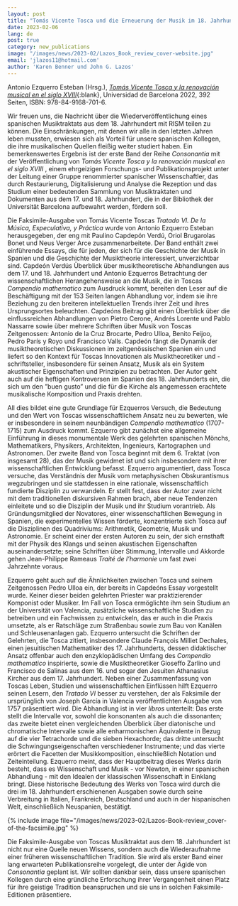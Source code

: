 ```yaml
---
layout: post
title: "Tomás Vicente Tosca und die Erneuerung der Musik im 18. Jahrhundert"
date: 2023-02-06
lang: de
post: true
category: new_publications
image: "/images/news/2023-02/Lazos_Book_review_cover-website.jpg"
email: 'jlazos11@hotmail.com'
author: 'Karen Benner und John G. Lazos'
---
```


Antonio Ezquerro Esteban (Hrsg.), [_Tomás Vicente Tosca y la renovación musical en el siglo XVIII_](http://www.edicions.ub.edu/ficha.aspx?cod=14117){:blank}, Universidad de Barcelona 2022, 392 Seiten, ISBN: 978-84-9168-701-6.

Wir freuen uns, die Nachricht über die Wiederveröffentlichung eines spanischen Musiktraktats aus dem 18. Jahrhundert mit RISM teilen zu können. Die Einschränkungen, mit denen wir alle in den letzten Jahren leben mussten, erwiesen sich als Vorteil für unsere spanischen Kollegen, die ihre musikalischen Quellen fleißig weiter studiert haben. Ein bemerkenswertes Ergebnis ist der erste Band der Reihe _Consonantia_ mit der Veröffentlichung von _Tomás Vicente Tosca y la renovación musical en el siglo XVIII_ , einem ehrgeizigen Forschungs- und Publikationsprojekt unter der Leitung einer Gruppe renommierter spanischer Wissenschaftler, das durch Restaurierung, Digitalisierung und Analyse die Rezeption und das Studium einer bedeutenden Sammlung von Musiktraktaten und Dokumenten aus dem 17. und 18. Jahrhundert, die in der Bibliothek der Universität Barcelona aufbewahrt werden, fördern soll.

Die Faksimile-Ausgabe von Tomás Vicente Toscas _Tratado VI. De la Música, Especulativa, y Práctica_ wurde von Antonio Ezquerro Esteban herausgegeben, der eng mit Paulino Capdepón Verdú, Oriol Brugarolas Bonet und Neus Verger Arce zusammenarbeitete. Der Band enthält zwei einführende Essays, die für jeden, der sich für die Geschichte der Musik in Spanien und die Geschichte der Musiktheorie interessiert, unverzichtbar sind. Capdeón Verdús Überblick über musiktheoretische Abhandlungen aus dem 17. und 18. Jahrhundert und Antonio Ezquerros Betrachtung der wissenschaftlichen Herangehensweise an die Musik, die in Toscas _Compendio mathematico_ zum Ausdruck kommt, bereiten den Leser auf die Beschäftigung mit der 153 Seiten langen Abhandlung vor, indem sie ihre Beziehung zu den breiteren intellektuellen Trends ihrer Zeit und ihres Ursprungsortes beleuchten. Capdeóns Beitrag gibt einen Überblick über die einflussreichen Abhandlungen von Pietro Cerone, Andrés Lorente und Pablo Nassarre sowie über mehrere Schriften über Musik von Toscas Zeitgenossen: Antonio de la Cruz Brocarte, Pedro Ulloa, Benito Feijoo, Pedro París y Royo und Francisco Valls. Capdeón fängt die Dynamik der musiktheoretischen Diskussionen im zeitgenössischen Spanien ein und liefert so den Kontext für Toscas Innovationen als Musiktheoretiker und -schriftsteller, insbesondere für seinen Ansatz, Musik als ein System akustischer Eigenschaften und Prinzipien zu betrachten. Der Autor geht auch auf die heftigen Kontroversen im Spanien des 18. Jahrhunderts ein, die sich um den ”buen gusto” und die für die Kirche als angemessen erachtete musikalische Komposition und Praxis drehten.

All dies bildet eine gute Grundlage für Ezquerros Versuch, die Bedeutung und den Wert von Toscas wissenschaftlichem Ansatz neu zu bewerten, wie er insbesondere in seinem neunbändigen _Compendio mathematico_ (1707-1715)  zum Ausdruck kommt. Ezquerro gibt zunächst eine allgemeine Einführung in dieses monumentale Werk des gelehrten spanischen Mönchs, Mathematikers, Physikers, Architekten, Ingenieurs, Kartographen und Astronomen. Der zweite Band von Tosca beginnt mit dem 6. Traktat (von insgesamt 28), das der Musik gewidmet ist und sich insbesondere mit ihrer wissenschaftlichen Entwicklung befasst. Ezquerro argumentiert, dass Tosca versuche, das Verständnis der Musik vom metaphysischen Obskurantismus wegzubringen und sie stattdessen in eine rationale, wissenschaftlich fundierte Disziplin zu verwandeln. Er stellt fest, dass der Autor zwar nicht mit dem traditionellen diskursiven Rahmen brach, aber neue Tendenzen einleitete und so die Disziplin der Musik und ihr Studium vorantrieb. Als Gründungsmitglied der Novatores, einer wissenschaftlichen Bewegung in Spanien, die experimentelles Wissen förderte, konzentrierte sich Tosca auf die Disziplinen des Quadriviums: Arithmetik, Geometrie, Musik und Astronomie. Er scheint einer der ersten Autoren zu sein, der sich ernsthaft mit der Physik des Klangs und seinen akustischen Eigenschaften auseinandersetzte; seine Schriften über Stimmung, Intervalle und Akkorde gehen Jean-Philippe Rameaus _Traité de l’harmonie_ um fast zwei Jahrzehnte voraus.

Ezquerro geht auch auf die Ähnlichkeiten zwischen Tosca und seinem Zeitgenossen Pedro Ulloa ein, der bereits in Capdeóns Essay vorgestellt wurde. Keiner dieser beiden gelehrten Priester war praktizierender Komponist oder Musiker. Im Fall von Tosca ermöglichte ihm sein Studium an der Universität von Valencia, zusätzliche wissenschaftliche Studien zu betreiben und ein Fachwissen zu entwickeln, das er auch in die Praxis umsetzte, als er Ratschläge zum Straßenbau sowie zum Bau von Kanälen und Schleusenanlagen gab. Ezquerro untersucht die Schriften der Gelehrten, die Tosca zitiert, insbesondere Claude François Milliet Dechales, einen jesuitischen Mathematiker des 17. Jahrhunderts, dessen didaktischer Ansatz offenbar auch den enzyklopädischen Umfang des _Compendio mathematico_ inspirierte, sowie die Musiktheoretiker Gioseffo Zarlino und Francisco de Salinas aus dem 16. und sogar den Jesuiten Athanasius Kircher aus dem 17. Jahrhundert. Neben einer Zusammenfassung von Toscas Leben, Studien und wissenschaftlichen Einflüssen hilft Ezquerro seinen Lesern, den _Tratado VI_ besser zu verstehen, der als Faksimile der ursprünglich von Joseph García in Valencia veröffentlichten Ausgabe von 1757 präsentiert wird. Die Abhandlung ist in vier _libros_  unterteilt: Das erste stellt die Intervalle vor, sowohl die konsonanten als auch die dissonanten; das zweite bietet einen vergleichenden Überblick über diatonische und chromatische Intervalle sowie alle enharmonischen Äquivalente in Bezug auf die vier Tetrachorde und die sieben Hexachorde; das dritte untersucht die Schwingungseigenschaften verschiedener Instrumente; und das vierte erörtert die Facetten der Musikkomposition, einschließlich Notation und Zeiteinteilung. Ezquerro meint, dass der Hauptbeitrag dieses Werks darin besteht, dass es Wissenschaft und Musik - vor Newton, in einer spanischen Abhandlung - mit den Idealen der klassischen Wissenschaft in Einklang bringt. Diese historische Bedeutung des Werks von Tosca wird durch die drei im 18. Jahrhundert erschienenen Ausgaben sowie durch seine Verbreitung in Italien, Frankreich, Deutschland und auch in der hispanischen Welt, einschließlich Neuspanien, bestätigt.

{% include image file="/images/news/2023-02/Lazos-Book-review_cover-of-the-facsimile.jpg" %}

Die Faksimile-Ausgabe von Toscas Musiktraktat aus dem 18. Jahrhundert ist nicht nur eine Quelle neuen Wissens, sondern auch die Wiederaufnahme einer früheren wissenschaftlichen Tradition. Sie wird als erster Band einer lang erwarteten Publikationsreihe vorgelegt, die unter der Ägide von _Consonantia_ geplant ist. Wir sollten dankbar sein, dass unsere spanischen Kollegen durch eine gründliche Erforschung ihrer Vergangenheit einen Platz für ihre geistige Tradition beanspruchen und sie uns in solchen Faksimile-Editionen präsentiere.

